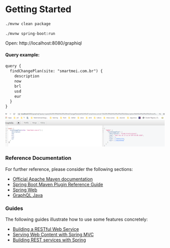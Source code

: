 # Getting Started

`./mvnw clean package`

`./mvnw spring-boot:run`

Open: http://localhost:8080/graphiql

#### Query example:
```
query {
  findChangePlan(site: "smartmei.com.br") {
    description
    now
    brl
    usd
    eur
  }
}
```
![alt text](image\consulta01.PNG "Consulta com sucesso")

### Reference Documentation
For further reference, please consider the following sections:

* [Official Apache Maven documentation](https://maven.apache.org/guides/index.html)
* [Spring Boot Maven Plugin Reference Guide](https://docs.spring.io/spring-boot/docs/2.2.4.RELEASE/maven-plugin/)
* [Spring Web](https://docs.spring.io/spring-boot/docs/2.2.4.RELEASE/reference/htmlsingle/#boot-features-developing-web-applications)
* [GraphQL Java](https://www.graphql-java.com/)

### Guides
The following guides illustrate how to use some features concretely:

* [Building a RESTful Web Service](https://spring.io/guides/gs/rest-service/)
* [Serving Web Content with Spring MVC](https://spring.io/guides/gs/serving-web-content/)
* [Building REST services with Spring](https://spring.io/guides/tutorials/bookmarks/)
